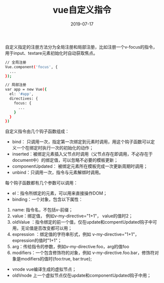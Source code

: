 ﻿---
title: vue自定义指令
date: 2019-07-17
---

自定义指定的注册方法分为全局注册和局部注册，比如注册一个v-focus的指令，用于input、textare元素初始化时自动获取焦点。
```sh
// 全局注册
Vue.component('focus', {
  ...
});

// 局部注册
var app = new Vue({
  el: '#app',
  directives: {
    focus: {
      ...
    }
  }
})
```
自定义指令由几个钩子函数组成：
- bind： 只调用一次，指定第一次绑定到元素时调用，用这个钩子函数可以定义一个在绑定时执行一次的初始化的动作；
-  inserted：被绑定元素插入父节点时调用（父节点存在即调用，不必存在于document中）的绑定值，可以忽略不必要的模板更新；
- componentUpdated： 被绑定元素所在模板完成一次更新周期时调用；
- unbind：只调用一次，指令与元素解绑时调用。

每个钩子函数都有几个参数可以调用：
- el：指令所绑定的元素，可以用来直接操作DOM；
- binding：一个对象，包含以下属性：
 1. name: 指令名，不包括v-前缀；
 2. value：绑定值， 例如v-my-directive="1+1"， value的值时2；
 3. oldValue ：指令绑定的前一个值，仅在update和compentUpdated钩子中可用，无论值是否改变都可以用；
 4. expression ：绑定值的字符串形式，例如 v-my-directive="1+1"，expression的值时"1+1"；
 5. arg：传给指令的参数，例如v-my-directive:foo，arg的值foo
 6. modifiers：一个包含修饰符的对象，例如 v-my-directive.foo.bar，修饰符对象是modifiers的值时{foo:true, bar:true};
- vnode vue编译生成的虚拟节点；
- oldVnode 上一个虚拟节点仅在update和componentUpdated钩子中用；
